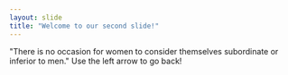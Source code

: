 ```yaml
---
layout: slide
title: "Welcome to our second slide!"
---
```

"There is no occasion for women to consider themselves subordinate or inferior to men."
Use the left arrow to go back!
